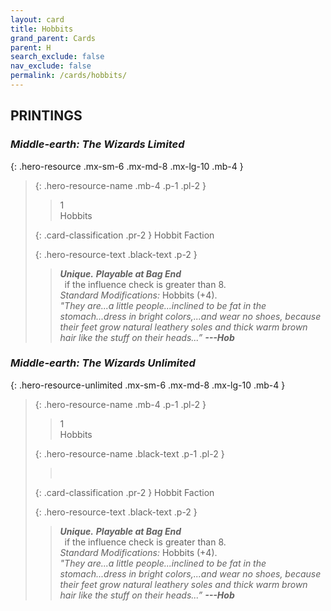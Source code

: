 ```yaml
---
layout: card
title: Hobbits
grand_parent: Cards
parent: H
search_exclude: false
nav_exclude: false
permalink: /cards/hobbits/
---
```


## PRINTINGS


### _Middle-earth: The Wizards Limited_

{: .hero-resource .mx-sm-6 .mx-md-8 .mx-lg-10 .mb-4 }
> {: .hero-resource-name .mb-4 .p-1 .pl-2 }
> > <div class="card-mp">1</div>
> > <div class="card-name">Hobbits</div>
>
> {: .card-classification .pr-2 }
> Hobbit Faction
>
> {: .hero-resource-text .black-text .p-2 }
> > _**Unique.**_ ***Playable at Bag End*** <br>&ensp;if the influence check is greater than 8.  <br>_Standard Modifications:_ Hobbits (+4). <br>_"They are...a little people...inclined to be fat in the stomach...dress in bright colors,...and wear no shoes, because their feet grow natural leathery soles and thick warm brown hair like the stuff on their heads...”_ ***---&#65279;Hob*** 
> 

### _Middle-earth: The Wizards Unlimited_

{: .hero-resource-unlimited .mx-sm-6 .mx-md-8 .mx-lg-10 .mb-4 }
> {: .hero-resource-name .mb-4 .p-1 .pl-2 }
> > <div class="card-mp">1</div>
> > <div class="card-name">Hobbits</div>
>
> {: .hero-resource-name .black-text .p-1 .pl-2 }
> > &nbsp;
>
> {: .card-classification .pr-2 }
> Hobbit Faction
>
> {: .hero-resource-text .black-text .p-2 }
> > _**Unique.**_ ***Playable at Bag End*** <br>&ensp;if the influence check is greater than 8.  <br>_Standard Modifications:_ Hobbits (+4). <br>_"They are...a little people...inclined to be fat in the stomach...dress in bright colors,...and wear no shoes, because their feet grow natural leathery soles and thick warm brown hair like the stuff on their heads...”_ ***---&#65279;Hob*** 
> 
